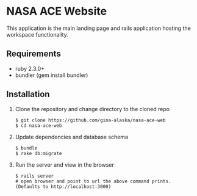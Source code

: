 # NASA ACE Website

This application is the main landing page and rails application hosting the workspace functionality.

## Requirements

* ruby 2.3.0+
* bundler (gem install bundler)

## Installation

1. Clone the repository and change directory to the cloned repo
    ```
    $ git clone https://github.com/gina-alaska/nasa-ace-web
    $ cd nasa-ace-web
    ```
    
2. Update dependencies and database schema
    ```
    $ bundle
    $ rake db:migrate
    ```
    
3. Run the server and view in the browser
    ```
    $ rails server
    # open browser and point to url the above command prints.  (Defaults to http://localhost:3000)
    ```
